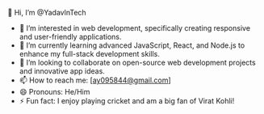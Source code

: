 👋 Hi, I’m @YadavlnTech
- 👀 I’m interested in web development, specifically creating responsive and user-friendly applications.
- 🌱 I’m currently learning advanced JavaScript, React, and Node.js to enhance my full-stack development skills.
- 💞️ I’m looking to collaborate on open-source web development projects and innovative app ideas.
- 📫 How to reach me: [ay095844@gmail.com]
- 😄 Pronouns: He/Him
- ⚡ Fun fact: I enjoy playing cricket and am a big fan of Virat Kohli!


<!---
YadavlnTech/YadavlnTech is a ✨ special ✨ repository because its `README.md` (this file) appears on your GitHub profile.
You can click the Preview link to take a look at your changes.
--->
